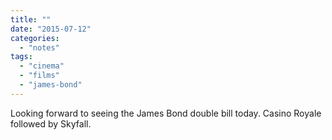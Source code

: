 ```yaml
---
title: ""
date: "2015-07-12"
categories: 
  - "notes"
tags: 
  - "cinema"
  - "films"
  - "james-bond"
---
```


Looking forward to seeing the James Bond double bill today. Casino Royale followed by Skyfall.
